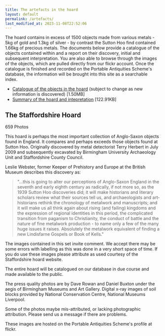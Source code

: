 ```yaml
---
title: The artefacts in the hoard
layout: default
permalink: /artefacts/
last_modified_at: 2023-11-08T22:52:06
---
```


The hoard contains in excess of 1500 objects made from various metals - 5kg of gold
and 1.3kg of silver - by contrast the Sutton Hoo find contained 1.66kg of precious metals.
The documents below provide a catalogue of the objects contained within and a report
on their discovery, initial and subsequent interpretation. You are also able to
browse through the images of the objects, which are pulled directly from our flickr
account. Once the catalogue is finished and recorded on the Portable Antiquities
Scheme's database, the information will be brought into this site as a searchable
index.

* [Catalogue of the objects in the hoard](/assets/staffordshirehoardhandlist.pdf) (subject to change as new information is discovered) [1.50MB]
* [Summary of the hoard and intepretation](/assets/5/summaryofhoard.pdf) [122.91KB]


## The Staffordshire Hoard

659 Photos

This hoard is perhaps the most important collection of Anglo-Saxon objects found in England.
It compares and perhaps exceeds those objects found at Sutton Hoo. Originally discovered by
metal detectorist Terry Herbert in July 2009 and subsequently excavated by Birmingham
University Archaeology Unit and Staffordshire County Council.

Leslie Webster, former Keeper of Prehistory and Europe at the British Museum describes
this discovery as:

> "...this is going to alter our perceptions of Anglo-Saxon England in the seventh and early
eighth century as radically, if not more so, as the 1939 Sutton Hoo discoveries did;
it will make historians and literary scholars review what their sources tell us,
and archaeologists and art-historians rethink the chronology of metalwork and manuscripts;
and it will make us all think again about rising (and failing) kingdoms and the
expression of regional identities in this period, the complicated transition from
paganism to Christianity, the conduct of battle and the nature of fine
metalwork production - to name only a few of the many huge issues it raises.
Absolutely the metalwork equivalent of finding a new Lindisfarne Gospels or
Book of Kells."

The images contained in this set invite comment. We accept there may be some errors
with labelling as this was done in a very short space of time. If you do use these
images please attribute as used courtesy of the Staffordshire hoard website.

The entire hoard will be catalogued on our database in due course and made available
to the public.

The press quality photos are by Dave Rowan and Daniel Buxton under the aegis of
Birmingham Museums and Art Gallery.
Digital x-ray images of soil blocks provided by National Conservation Centre,
National Museums Liverpool.

Some of the photos maybe mis-attributed, or lacking photographic attribution. Please
send us a message if there are problems.

These images are hosted on the Portable Antiquities Scheme's profile at flickr.
